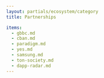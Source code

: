 ```yaml
---
layout: partials/ecosystem/category
title: Partnerships

items:
  - gbbc.md
  - cban.md
  - paradigm.md
  - yes.md
  - samsung.md
  - ton-society.md
  - dapp-radar.md
---
```

